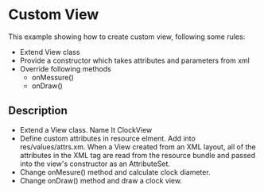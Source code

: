 # Custom View
This example showing how to create custom view, following some rules:
* Extend View class
* Provide a constructor which takes attributes and parameters from xml 
* Override following methods
    * onMessure()
    * onDraw()

## Description
* Extend a View class. Name It ClockView
* Define custom attributes in <declare-styleable> resource elment. Add      <declare-styleable> into res/values/attrs.xm. When a View created from an     XML layout, all of the attributes in the XML tag are read from the resource bundle and passed into the view's constructor as an AttributeSet.
* Change onMesure() method and calculate clock diameter.
* Change onDraw() method and draw a clock view.
